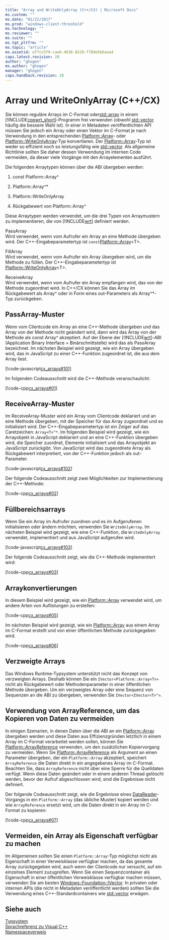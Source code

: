 ```yaml
---
title: "Array und WriteOnlyArray (C++/CX) | Microsoft Docs"
ms.custom: ""
ms.date: "01/22/2017"
ms.prod: "windows-client-threshold"
ms.technology: ""
ms.reviewer: ""
ms.suite: ""
ms.tgt_pltfrm: ""
ms.topic: "article"
ms.assetid: ef7cc5f9-cae6-4636-8220-f789e5b6aea4
caps.latest.revision: 28
author: "ghogen"
ms.author: "ghogen"
manager: "ghogen"
caps.handback.revision: 28
---
```

# Array und WriteOnlyArray (C++/CX)
Sie können reguläre Arrays im C\-Format oder[std::array](../standard-library/array-class-stl.md) in einem [!INCLUDE[cppwrt_short](../cppcx/includes/cppwrt-short-md.md)]\-Programm frei verwenden \(obwohl [std::vector](../Topic/vector%20Class%201.md) häufig die bessere Wahl ist\). In einer in Metadaten veröffentlichten API müssen Sie jedoch ein Array oder einen Vektor im C\-Format je nach Verwendung in den entsprechenden [Platform::Array](../cppcx/platform-array-class.md)\- oder [Platform::WriteOnlyArray](../cppcx/platform-writeonlyarray-class.md)\-Typ konvertieren. Der [Platform::Array](../cppcx/platform-array-class.md)\-Typ ist weder so effizient noch so leistungsfähig wie [std::vector](../Topic/vector%20Class%201.md). Als allgemeine Richtlinie sollten Sie daher dessen Verwendung im internen Code vermeiden, da dieser viele Vorgänge mit den Arrayelementen ausführt.  
  
 Die folgenden Arraytypen können über die ABI übergeben werden:  
  
1.  const Platform::Array^  
  
2.  Platform::Array^\*  
  
3.  Platform::WriteOnlyArray  
  
4.  Rückgabewert von Platform::Array^  
  
 Diese Arraytypen werden verwendet, um die drei Typen von Arraymustern zu implementieren, die von [!INCLUDE[wrt](../cppcx/includes/wrt-md.md)] definiert werden.  
  
 PassArray  
 Wird verwendet, wenn vom Aufrufer ein Array an eine Methode übergeben wird. Der C\+\+\-Eingabeparametertyp ist `const`[Platform::Array](../cppcx/platform-array-class.md)\<T\>.  
  
 FillArray  
 Wird verwendet, wenn vom Aufrufer ein Array übergeben wird, um die Methode zu füllen. Der C\+\+\-Eingabeparametertyp ist [Platform::WriteOnlyArray](../cppcx/platform-writeonlyarray-class.md)\<T\>.  
  
 ReceiveArray  
 Wird verwendet, wenn vom Aufrufer ein Array empfangen wird, das von der Methode zugeordnet wird. In C\+\+\/CX können Sie das Array im Rückgabewert als Array^ oder in Form eines out\-Parameters als Array^\*\-Typ zurückgeben.  
  
## PassArray\-Muster  
 Wenn vom Clientcode ein Array an eine C\+\+\-Methode übergeben und das Array von der Methode nicht geändert wird, dann wird das Array von der Methode als const Array^ akzeptiert. Auf der Ebene der [!INCLUDE[wrt](../cppcx/includes/wrt-md.md)]\-ABI \(Application Binary Interface \= Binärschnittstelle\) wird das als PassArray bezeichnet. Im nächsten Beispiel wird gezeigt, wie ein Array übergeben wird, das in JavaScript zu einer C\+\+\-Funktion zugeordnet ist, die aus dem Array liest.  
  
 [!code-javascript[cx_arrays#101](../snippets/javascript/VS_Snippets_Misc/cx_arrays/javascript/default.js#101)]  
  
 Im folgenden Codeausschnitt wird die C\+\+\-Methode veranschaulicht:  
  
 [!code-cpp[cx_arrays#01](../snippets/cpp/VS_Snippets_Misc/cx_arrays/cpp/class1.cpp#01)]  
  
## ReceiveArray\-Muster  
 Im ReceiveArray\-Muster wird ein Array vom Clientcode deklariert und an eine Methode übergeben, mit der Speicher für das Array zugeordnet und es initialisiert wird. Der C\+\+\-Eingabeparametertyp ist ein Zeiger auf das Caretzeichen: `Array<T>^*`. Im folgenden Beispiel wird gezeigt, wie ein Arrayobjekt in JavaScript deklariert und an eine C\+\+\-Funktion übergeben wird, die Speicher zuordnet, Elemente initialisiert und das Arrayobjekt an JavaScript zurückgibt. Von JavaScript wird das zugeordnete Array als Rückgabewert interpretiert, von der C\+\+\-Funktion jedoch als out\-Parameter.  
  
 [!code-javascript[cx_arrays#102](../snippets/javascript/VS_Snippets_Misc/cx_arrays/javascript/default.js#102)]  
  
 Der folgende Codeausschnitt zeigt zwei Möglichkeiten zur Implementierung der C\+\+\-Methode:  
  
 [!code-cpp[cx_arrays#02](../snippets/cpp/VS_Snippets_Misc/cx_arrays/cpp/class1.cpp#02)]  
  
## Füllbereichsarrays  
 Wenn Sie ein Array im Aufrufer zuordnen und es im Aufgerufenen initialisieren oder ändern möchten, verwenden Sie `WriteOnlyArray`. Im nächsten Beispiel wird gezeigt, wie eine C\+\+\-Funktion, die `WriteOnlyArray` verwendet, implementiert und aus JavaScript aufgerufen wird.  
  
 [!code-javascript[cx_arrays#103](../snippets/javascript/VS_Snippets_Misc/cx_arrays/javascript/default.js#103)]  
  
 Der folgende Codeausschnitt zeigt, wie die C\+\+\-Methode implementiert wird:  
  
 [!code-cpp[cx_arrays#03](../snippets/cpp/VS_Snippets_Misc/cx_arrays/cpp/class1.cpp#03)]  
  
## Arraykonvertierungen  
 In diesem Beispiel wird gezeigt, wie ein [Platform::Array](../cppcx/platform-array-class.md) verwendet wird, um andere Arten von Auflistungen zu erstellen:  
  
 [!code-cpp[cx_arrays#05](../snippets/cpp/VS_Snippets_Misc/cx_arrays/cpp/class1.cpp#05)]  
  
 Im nächsten Beispiel wird gezeigt, wie ein [Platform::Array](../cppcx/platform-array-class.md) aus einem Array im C\-Format erstellt und von einer öffentlichen Methode zurückgegeben wird.  
  
 [!code-cpp[cx_arrays#06](../snippets/cpp/VS_Snippets_Misc/cx_arrays/cpp/class1.cpp#06)]  
  
## Verzweigte Arrays  
 Das Windows Runtime\-Typsystem unterstützt nicht das Konzept von verzweigten Arrays. Deshalb können Sie ein `IVector<Platform::Array<T>>` nicht als Rückgabewert oder Methodenparameter in einer öffentlichen Methode übergeben. Um ein verzweigtes Array oder eine Sequenz von Sequenzen an die ABI zu übergeben, verwenden Sie `IVector<IVector<T>^>`.  
  
## Verwendung von ArrayReference, um das Kopieren von Daten zu vermeiden  
 In einigen Szenarien, in denen Daten über die ABI an ein [Platform::Array](../cppcx/platform-array-class.md) übergeben werden und diese Daten aus Effizienzgründen letztlich in einem Array im C\-Format verarbeitet werden sollen, können Sie [Platform::ArrayReference](../cppcx/platform-arrayreference-class.md) verwenden, um den zusätzlichen Kopiervorgang zu vermeiden. Wenn Sie [Platform::ArrayReference](../cppcx/platform-arrayreference-class.md) als Argument an einen Parameter übergeben, der ein `Platform::Array` akzeptiert, speichert `ArrayReference` die Daten direkt in ein angegebenes Array im C\-Format. Beachten Sie, dass `ArrayReference` nicht über eine Sperre für die Quelldaten verfügt. Wenn diese Daten geändert oder in einem anderen Thread gelöscht werden, bevor der Aufruf abgeschlossen wird, sind die Ergebnisse nicht definiert.  
  
 Der folgende Codeausschnitt zeigt, wie die Ergebnisse eines [DataReader](http://msdn.microsoft.com/library/windows/apps/windows.storage.streams.datareader.aspx)\-Vorgangs in ein `Platform::Array` \(das übliche Muster\) kopiert werden und wie `ArrayReference` ersetzt wird, um die Daten direkt in ein Array im C\-Format zu kopieren:  
  
 [!code-cpp[cx_arrays#07](../snippets/cpp/VS_Snippets_Misc/cx_arrays/cpp/class1.h#07)]  
  
## Vermeiden, ein Array als Eigenschaft verfügbar zu machen  
 Im Allgemeinen sollten Sie einen `Platform::Array`\-Typ möglichst nicht als Eigenschaft in einer Verweisklasse verfügbar machen, da das gesamte Array zurückgegeben wird, auch wenn der Clientcode nur versucht, auf ein einzelnes Element zuzugreifen. Wenn Sie einen Sequenzcontainer als Eigenschaft in einer öffentlichen Verweisklasse verfügbar machen müssen, verwenden Sie am besten [Windows::Foundation::IVector](http://msdn.microsoft.com/library/windows/apps/br206631.aspx). In privaten oder internen APIs \(die nicht in Metadaten veröffentlicht werden\) sollten Sie die Verwendung eines C\+\+\-Standardcontainers wie [std::vector](../Topic/vector%20Class%201.md) erwägen.  
  
## Siehe auch  
 [Typsystem](../cppcx/type-system-c-cx.md)   
 [Sprachreferenz zu Visual C\+\+](../cppcx/visual-c-language-reference-c-cx.md)   
 [Namespaceverweis](../cppcx/namespaces-reference-c-cx.md)